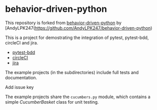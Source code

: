 # behavior-driven-python
This repository is forked from [behavior-driven-python](https://github.com/AndyLPK247/behavior-driven-python) by [AndyLPK247(https://github.com/AndyLPK247/behavior-driven-python)

This is a project for demostrating the integration of pytest, pytest-bdd, circleCI and jira.
* [pytest-bdd](https://github.com/pytest-dev/pytest-bdd)
* [circleCI](https://circleci.com/)
* [jira](https://www.atlassian.com/software/jira)

The example projects (in the subdirectories)
include full tests and documentation.

Add issue key

The example projects share the `cucumbers.py` module,
which contains a simple *CucumberBasket* class for unit testing.
